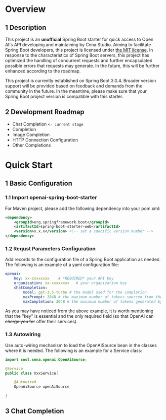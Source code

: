 # Overview
## 1 Description
This project is an **unofficial** Spring Boot starter for quick access to Open AI's API developing and maintaining by Cena Studio. Aiming to facilitate Spring Boot developers, this project is licensed under [the MIT license](https://github.com/Cena-Studio/openai-spring-boot-starter/blob/main/LICENSE). In response to the characteristics of Spring Boot servers, this project has optimized the handling of concurrent requests and further encapsulated possible errors that requests may generate. In the future, this will be further enhanced according to the roadmap.

This project is currently established on Spring Boot 3.0.4. Broader version support will be provided based on feedback and demands from the community in the future. In the meantime, please make sure that your Spring Boot project version is compatible with this starter.

## 2 Development Roadmap
- Chat Completion ```<- current stage```
- Completion
- Image Completion
- HTTP Connection Configuration
- Other Completions

# Quick Start
## 1 Basic Configuration
### 1.1 Import openai-spring-boot-starter
For Maven project, please add the following dependency into your pom.xml:
```XML
<dependency>
	<groupId>org.springframework.boot</groupId>
	<artifactId>spring-boot-starter-web</artifactId>
	<version>x.x.x</version> <!-- set a specific version number -->
</dependency>
```
### 1.2 Requst Parameters Configuration
Add records to the configuration file of a Spring Boot application as needed. The following is an example of a yaml configuration file:
```yaml
openai:
    key: xx-xxxxxxxx    # *REQUIRED* your API key
    organization: xx-xxxxxxxx   # your organization key
    chatCompletion:
        model: gpt-3.5-turbo # the model used for the completion
        maxPrompt: 2048 # the maximum number of tokens sourced from the preceding context that can be used for a request prompt.
        maxCompletion: 2048 # the maximum number of tokens generated by ai as a response completion.
```
As you may have noticed from the above example, it is worth mentioning that the "key" is essential and the only required field (so that OpenAI can ~~charge you for~~ offer their services).
### 1.3 Autowiring
Use auto-wiring mechanism to load the OpenAISource bean in the classes where it is needed. The following is an example for a Service class:
```java
import cool.cena.openai.OpenAiSource;

@Service
public class XxxService{

    @Autowired
    OpenAiSource openAiSource

}

```
## 3 Chat Completion


